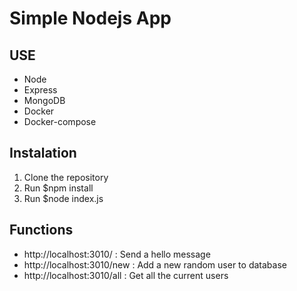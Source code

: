 # Simple Nodejs App

## USE

* Node
* Express
* MongoDB
* Docker
* Docker-compose


## Instalation

1. Clone the repository
1. Run $npm install
1. Run $node index.js


## Functions

* http://localhost:3010/     : Send a hello message
* http://localhost:3010/new  : Add a new random user to database
* http://localhost:3010/all  : Get all the current users